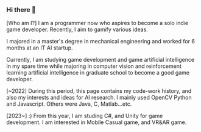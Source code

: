 ### Hi there 👋
[Who am I?]
I am a programmer now who aspires to become a solo indie game developer. Recently, I aim to gamify various ideas.

I majored in a master's degree in mechanical engineering and worked for 6 months at an IT AI startup.

Currently, I am studying game development and game artificial intelligence in my spare time while majoring in computer vision and reinforcement learning artificial intelligence in graduate school to become a good game developer.

[~2022]
During this period, this page contains my code-work history, and also my interests and ideas for AI research.
I mainly used OpenCV Python and Javascript.
Others were Java, C, Matlab...etc.

[2023~] :) 
From this year, I am studing C#, and Unity for game development.
I am interested in Mobile Casual game, and VR&AR game.



<!--
**southglory/southglory** is a ✨ _special_ ✨ repository because its `README.md` (this file) appears on your GitHub profile.

Here are some ideas to get you started:

- 🔭 I’m currently working on ...
- 🌱 I’m currently learning ...
- 👯 I’m looking to collaborate on ...
- 🤔 I’m looking for help with ...
- 💬 Ask me about ...
- 📫 How to reach me: ...
- 😄 Pronouns: ...
- ⚡ Fun fact: ...
-->
